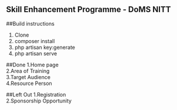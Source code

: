 ## Skill Enhancement Programme - DoMS NITT

##Build instructions
1. Clone<br>
2. composer install<br>
3. php artisan key:generate<br>
4. php artisan serve<br>

##Done
1.Home page<br>
2.Area of Training<br>
3.Target Audience<br>
4.Resource Person<br>

##Left Out
1.Registration<br>
2.Sponsorship Opportunity
